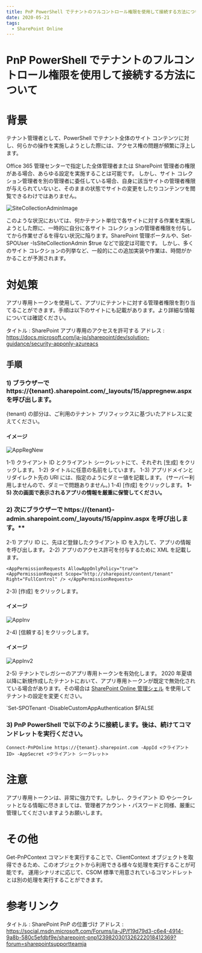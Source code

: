 ```yaml
---
title: PnP PowerShell でテナントのフルコントロール権限を使用して接続する方法について
date: 2020-05-21
tags:
  - SharePoint Online
---
```


# PnP PowerShell でテナントのフルコントロール権限を使用して接続する方法について

# 背景
テナント管理者として、PowerShell でテナント全体のサイト コンテンツに対し、何らかの操作を実施しようとした際には、アクセス権の問題が頻繁に浮上します。

Office 365 管理センターで指定した全体管理者または SharePoint 管理者の権限がある場合、あらゆる設定を実施することは可能です。
しかし、サイト コレクション管理者を別の管理者に委任している場合、自身に該当サイトの管理者権限が与えられていないと、そのままの状態でサイトの変更をしたりコンテンツを閲覧できるわけではありません。

![SiteCollectionAdminImage](pnp-powershell-with-app-only-token/SiteCollectionAdminImage.png)

このような状況においては、何かテナント単位で各サイトに対する作業を実施しようとした際に、一時的に自分に各サイト コレクションの管理者権限を付与してから作業せざるを得ない状況に陥ります。SharePoint 管理ポータルや、Set-SPOUser -IsSiteCollectionAdmin $true などで設定は可能です。
しかし、多くのサイト コレクションの列挙など、一般的にこの追加実装や作業は、時間がかかることが予測されます。

# 対処策
アプリ専用トークンを使用して、アプリにテナントに対する管理者権限を割り当てることができます。手順は以下のサイトにも記載があります。より詳細な情報については確認ください。

タイトル : SharePoint アプリ専用のアクセスを許可する
アドレス : https://docs.microsoft.com/ja-jp/sharepoint/dev/solution-guidance/security-apponly-azureacs

## 手順
### 1) ブラウザーで https://{tenant}.sharepoint.com/_layouts/15/appregnew.aspx を呼び出します。

{tenant} の部分は、ご利用のテナント プリフィックスに基づいたアドレスに変えてください。

#### イメージ
![AppRegNew](pnp-powershell-with-app-only-token/appregnew.png)

 1-1) クライアント ID とクライアント シークレットにて、それぞれ [生成] をクリックします。
 1-2) タイトルに任意の名前をしています。
 1-3) アプリドメインとリダイレクト先の URI には、指定のようにダミー値を記載します。
  (サーバー利用しませんので、ダミーで問題ありません。)
 1-4) [作成] をクリックします。
 **1-5) 次の画面で表示されるアプリの情報を厳重に保管してください。**

### 2) 次にブラウザーで https://{tenant}-admin.sharepoint.com/_layouts/15/appinv.aspx を呼び出します。**
 2-1) アプリ ID に、先ほど登録したクライアント ID を入力して、アプリの情報を呼び出します。
 2-2) アプリのアクセス許可を付与するために XML を記載します。

 `
<AppPermissionRequests AllowAppOnlyPolicy="true">
  <AppPermissionRequest Scope="http://sharepoint/content/tenant" Right="FullControl" />
</AppPermissionRequests>
`

 2-3) [作成] をクリックします。 

#### イメージ
![AppInv](pnp-powershell-with-app-only-token/appinv.png)

 2-4) [信頼する] をクリックします。

#### イメージ
![AppInv2](pnp-powershell-with-app-only-token/appinv2.png)

 2-5) テナントでレガシーのアプリ専用トークンを有効化します。
   2020 年夏頃以降に新規作成したテナントにおいて、アプリ専用トークンが既定で無効化されている場合があります。その場合は [SharePoint Online 管理シェル](https://support.microsoft.com/ja-jp/office/c16941c3-19b4-4710-8056-34c034493429) を使用してテナントの設定を変更ください。

  `Set-SPOTenant -DisableCustomAppAuthentication $FALSE

### 3) PnP PowerShell で以下のように接続します。後は、続けてコマンドレットを実行ください。

`Connect-PnPOnline https://{tenant}.sharepoint.com -AppId <クライアント ID> -AppSecret <クライアント シークレット>`

# 注意
アプリ専用トークンは、非常に強力です。しかし、クライアント ID やシークレットとなる情報に尽きましては、管理者アカウント・パスワードと同様、厳重に管理してくださいますようお願いします。

# その他
Get-PnPContext コマンドを実行することで、ClientContext オブジェクトを取得できるため、このオブジェクトから利用できる様々な処理を実行することが可能です。
運用シナリオに応じて、CSOM 標準で用意されているコマンドレットとは別の処理を実行することができます。


# 参考リンク

タイトル : SharePoint PnP の位置づけ
アドレス : https://social.msdn.microsoft.com/Forums/ja-JP/f19d79d3-c6e4-4914-9a8b-580c5efdbf9e/sharepoint-pnp1239820301326222018412369?forum=sharepointsupportteamja
